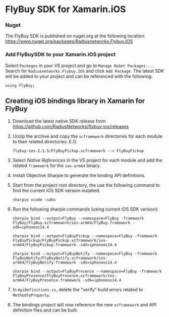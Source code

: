 # FlyBuy SDK for Xamarin.iOS

### Nuget

The FlyBuy SDK is published on nuget.org at the following location: https://www.nuget.org/packages/Radiusnetworks.Flybuy.IOS

### Add FlyBuySDK to your Xamarin.iOS project

Select `Packages` in your VS project and go to `Manage NuGet Packages...`. Search for `Radiusnetworks.Flybuy.IOS` and click `Add Package`. The latest SDK will be added to your project and can be referenced with the following:
```
using FlyBuy;
```

## Creating iOS bindings library in Xamarin for FlyBuy

1. Download the latest native SDK release from https://github.com/RadiusNetworks/flybuy-ios/releases

1. Unzip the archive and copy the `xcframework` directories for each module to their related directories. E.G.
    ```
    flybuy-ios-2.1.5/FlyBuyPickup.xcframework --> FlyBuyPickup
    ```

1. Select _Native References_ in the VS project for each module and add the related `framework` for the `ios-arm64` binary.

1. Install Objective Sharpie to generate the binding API definitions.

1. Start from the project root directory, the use the following command to find the current iOS SDK version installed.
    ```
    sharpie xcode -sdks
    ```

1. Run the following sharpie commands (using current iOS SDK version):
    ```
    sharpie bind --output=FlyBuy --namespace=FlyBuy -framework FlyBuy/FlyBuy.xcframework/ios-arm64/FlyBuy.framework -sdk=iphoneos14.4
    ```

    ```
    sharpie bind --output=FlyBuyPickup --namespace=FlyBuy -framework FlyBuyPickup/FlyBuyPickup.xcframework/ios-arm64/FlyBuyPickup.framework -sdk=iphoneos14.4
    ```

    ```
    sharpie bind --output=FlyBuyNotify --namespace=FlyBuy -framework FlyBuyNotify/FlyBuyNotify.xcframework/ios-arm64/FlyBuyNotify.framework -sdk=iphoneos14.4
    ```

    ```
    sharpie bind --output=FlyBuyPresence --namespace=FlyBuy -framework FlyBuyPresence/FlyBuyPresence.xcframework/ios-arm64/FlyBuyPresence.framework -sdk=iphoneos14.4
    ```

1. In `ApiDefinitions.cs`, delete the "verify" build errors related to `MethodToProperty`.

1. The bindings project will now reference the new `xcframework` and API definition files and can be built.

